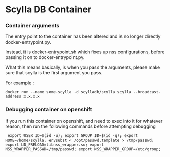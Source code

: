 # Scylla DB Container


### Container arguments

The entry point to the container has been altered and is no longer directly docker-entrypoint.py. 

Instead, it is docker-entrypoint.sh which fixes up nss configurations, before passing it on to docker-entrypoint.py. 

What this means basically, is when you pass the arguments, please make sure that scylla is the first argument you pass.

For example : 

 `docker run --name some-scylla -d scylladb/scylla scylla --broadcast-address x.x.x.x`

### Debugging container on openshift 

If you run this container on openshift, and need to exec into it for whatever reason, then run the following
commands before attempting debugging

`
export USER_ID=$(id -u);
export GROUP_ID=$(id -g);
export HOME=/home/scylla;
envsubst < /opt/passwd.template > /tmp/passwd;
export LD_PRELOAD=libnss_wrapper.so;
export NSS_WRAPPER_PASSWD=/tmp/passwd;
export NSS_WRAPPER_GROUP=/etc/group;`

